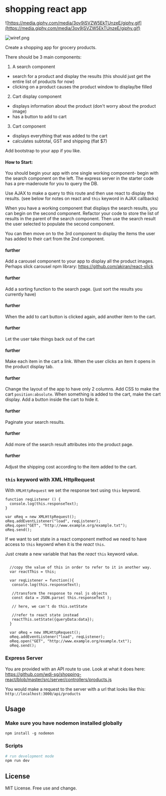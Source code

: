 # shopping react app
![https://media.giphy.com/media/3ov9jSVZW5EkTUnzeE/giphy.gif](https://media.giphy.com/media/3ov9jSVZW5EkTUnzeE/giphy.gif)

![wiref.png](wiref.png)

Create a shopping app for grocery products.

There should be 3 main components:

1. A search component
  - search for a product and display the results (this should just get the entire list of products for now)
  - clicking on a product causes the product window to display/be filled
  
2. Cart display component
  - displays information about the product (don't worry about the product image)
  - has a button to add to cart
  
3. Cart component
  - displays everything that was added to the cart
  - calculates subtotal, GST and shipping (flat $7)
  
Add bootstrap to your app if you like.

#### How to Start:
You should begin your app with one single working component- begin with the search component on the left. The express server in the starter code has a pre-maderoute for you to query the DB.

Use AJAX to make a query to this route and then use react to display the results. (see below for notes on react and `this` keyword in AJAX callbacks)

When you have a working component that displays the search results, you can begin on the second component. Refactor your code to store the list of results in the parent of the search component. Then use the search result the user selected to populate the second component.

You can then move on to the 3rd component to display the items the user has added to their cart from the 2nd component.

#### further
Add a carousel component to your app to display all the product images. Perhaps slick carousel npm library: https://github.com/akiran/react-slick
  
#### further
Add a sorting function to the search page. (just sort the results you currently have)

#### further
When the add to cart button is clicked again, add another item to the cart.

#### further
Let the user take things back out of the cart

#### further
Make each item in the cart a link. When the user clicks an item it opens in the product display tab.

#### further
Change the layout of the app to have only 2 columns. Add CSS to make the cart `position:absolute`. When something is added to the cart, make the cart display. Add a button inside the cart to hide it.

#### further
Paginate your search results.

#### further
Add more of the search result attributes into the product page.

#### further
Adjust the shipping cost according to the item added to the cart.

### `this` keyword with XML HttpRequest
With `XMLHttpRequest` we set the response text using `this` keyword.
```
function reqListener () {
  console.log(this.responseText);
}

var oReq = new XMLHttpRequest();
oReq.addEventListener("load", reqListener);
oReq.open("GET", "http://www.example.org/example.txt");
oReq.send();
```

If we want to set state in a react component method we need to have access to `this` keyowrd when it is the *react* `this`.

Just create a new variable that has the *react* `this` keyword value. 
```

  //copy the value of this in order to refer to it in another way.
  var reactThis = this;
  
  var reqListener = function(){
   console.log(this.responseText);
   
   //transform the response to real js objects
   const data = JSON.parse( this.responseText );
   
   // here, we can't do this.setState
   
   //refer to react state instead
   reactThis.setState({queryData:data});
  }

  var oReq = new XMLHttpRequest();
  oReq.addEventListener("load", reqListener);
  oReq.open("GET", "http://www.example.org/example.txt");
  oReq.send();

```

### Express Server
You are provided with an API route to use. Look at what it does here: https://github.com/wdi-sg/shopping-react/blob/master/src/server/controllers/products.js

You would make a request to the server with a url that looks like this: `http://localhost:3000/api/products`

## Usage

### Make sure you have nodemon installed globally
```
npm install -g nodemon
```

### Scripts
```bash
# run development mode
npm run dev
```

## License
MIT License. Free use and change.


